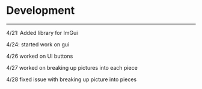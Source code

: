 # Development

---
4/21: Added library for ImGui

4/24: started work on gui

4/26 worked on UI buttons

4/27 worked on breaking up pictures into each piece

4/28 fixed issue with breaking up picture into pieces